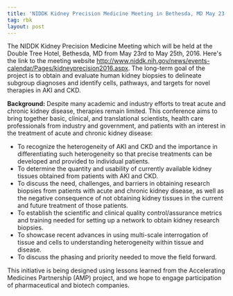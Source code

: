 ```yaml
---
title: 'NIDDK Kidney Precision Medicine Meeting in Bethesda, MD May 23-25'
tag: rbk
layout: post
---
```


The NIDDK Kidney Precision Medicine Meeting which will be held at the Double Tree Hotel, Bethesda, MD from May 23rd to May 25th, 2016. Here's the link to the meeting website <http://www.niddk.nih.gov/news/events-calendar/Pages/kidneyprecision2016.aspx>. The long-term goal of the project is to obtain and evaluate human kidney biopsies to delineate subgroup diagnoses and identify cells, pathways, and targets for novel therapies in AKI and CKD.

**Background:** Despite many academic and industry efforts to treat acute and chronic kidney disease, therapies remain limited.  This conference aims to bring together basic, clinical, and translational scientists, health care professionals from industry and government, and patients with an interest in the treatment of acute and chronic kidney disease:

- To recognize the heterogeneity of AKI and CKD and the importance in differentiating such heterogeneity so that precise treatments can be developed and provided to individual patients.
- To determine the quantity and usability of currently available kidney tissues obtained from patients with AKI and CKD.
- To discuss the need, challenges, and barriers in obtaining research biopsies from patients with acute and chronic kidney disease, as well as the negative consequence of not obtaining kidney tissues in the current and future treatment of those patients.
- To establish the scientific and clinical quality control/assurance metrics and training needed for setting up a network to obtain kidney research biopsies.
- To showcase recent advances in using multi-scale interrogation of tissue and cells to understanding heterogeneity within tissue and disease.    
- To discuss the phasing and priority needed to move the field forward.

This initiative is being designed using lessons learned from the Accelerating Medicines Partnership (AMP) project, and we hope to engage participation of pharmaceutical and biotech companies.
